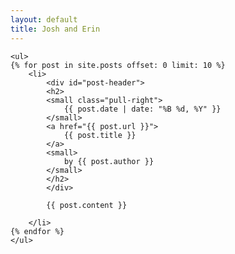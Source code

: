 ```yaml
---
layout: default
title: Josh and Erin
---
```


<div id="posts">

    <ul>
    {% for post in site.posts offset: 0 limit: 10 %}
        <li>
            <div id="post-header">
            <h2>
            <small class="pull-right">
                {{ post.date | date: "%B %d, %Y" }}
            </small>
            <a href="{{ post.url }}">
                {{ post.title }}
            </a>
            <small>
                by {{ post.author }}
            </small>
            </h2>
            </div>

            {{ post.content }}

        </li>
    {% endfor %}
    </ul>

</div>
